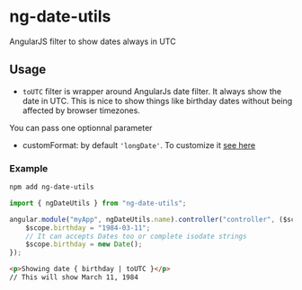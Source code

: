 # ng-date-utils

AngularJS filter to show dates always in UTC

## Usage

- `toUTC` filter is wrapper around AngularJs date filter. It always show the date in UTC. This is nice to show things like birthday dates without being affected by browser timezones.

You can pass one optionnal parameter

- customFormat: by default `'longDate'`. To customize it [see here](https://docs.angularjs.org/api/ng/filter/date)

### Example

```sh
npm add ng-date-utils
```

```ts
import { ngDateUtils } from "ng-date-utils";

angular.module("myApp", ngDateUtils.name).controller("controller", ($scope) => {
	$scope.birthday = "1984-03-11";
	// It can accepts Dates too or complete isodate strings
	$scope.birthday = new Date();
});
```

```html
<p>Showing date { birthday | toUTC }</p>
// This will show March 11, 1984
```

